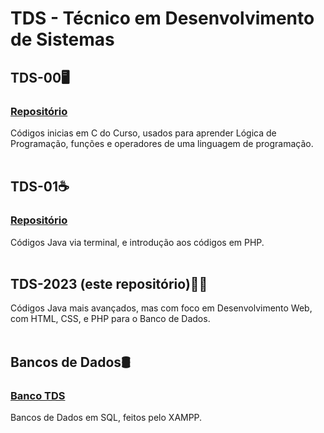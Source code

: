 # TDS - Técnico em Desenvolvimento de Sistemas

## TDS-00🖥
### <a href="https://github.com/Guilherme-Thunder/tds_00" target="_blank">Repositório</a> <br>
Códigos inicias em C do Curso, usados para aprender Lógica de Programação, funções e operadores de uma linguagem de programação.
<br><br>

## TDS-01☕
### <a href="https://github.com/Guilherme-Thunder/tds_01" target="_blank">Repositório</a> <br>
Códigos Java via terminal, e introdução aos códigos em PHP.
<br><br>

## TDS-2023 (este repositório)🐘📁
Códigos Java mais avançados, mas com foco em Desenvolvimento Web, com HTML, CSS, e PHP para o Banco de Dados.
<br><br>

## Bancos de Dados🛢
### <a href="https://github.com/Guilherme-Thunder/Banco/tree/main/TDS-2023" target="_blank">Banco TDS</a>
Bancos de Dados em SQL, feitos pelo XAMPP.
